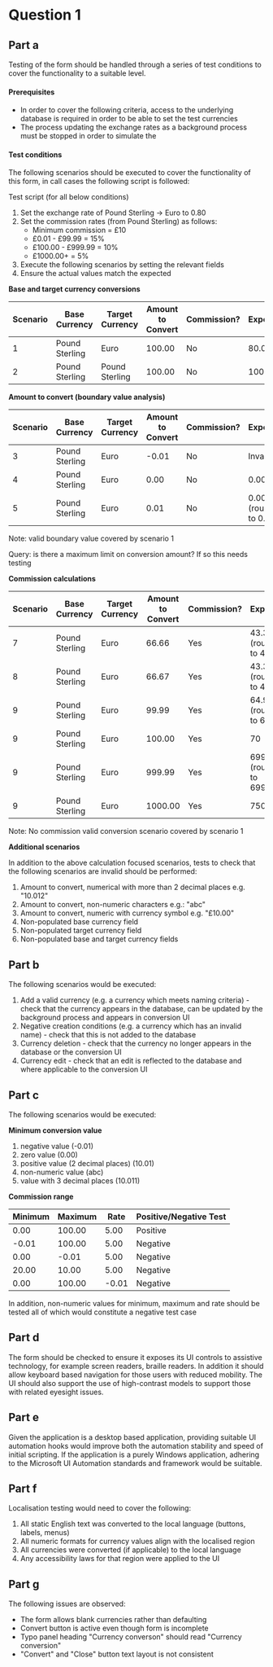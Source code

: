 # Question 1

## Part a
Testing of the form should be handled through a series of test conditions to
cover the functionality to a suitable level.

#### Prerequisites
- In order to cover the following criteria, access to the underlying database is
required in order to be able to set the test currencies
- The process updating the exchange rates as a background process must be
stopped in order to simulate the

#### Test conditions
The following scenarios should be executed to cover the functionality of this
form, in call cases the following script is followed:

Test script
(for all below conditions)
1. Set the exchange rate of Pound Sterling -> Euro to 0.80
2. Set the commission rates (from Pound Sterling) as follows:
    * Minimum commission = £10
    * £0.01 - £99.99 = 15%
    * £100.00 - £999.99 = 10%
    * £1000.00+ = 5%
2. Execute the following scenarios by setting the relevant fields
3. Ensure the actual values match the expected

**Base and target currency conversions**

Scenario | Base Currency  | Target Currency | Amount to Convert | Commission? | Expected
-------- | -------------  | --------------- | ----------------- | ----------- | --------
1        | Pound Sterling | Euro            | 100.00            | No          | 80.00
2        | Pound Sterling | Pound Sterling  | 100.00            | No          | 100.00

**Amount to convert (boundary value analysis)**

Scenario | Base Currency  | Target Currency | Amount to Convert | Commission? | Expected
-------- | -------------  | --------------- | ----------------- | ----------- | --------
3        | Pound Sterling | Euro            | -0.01             |  No         | Invalid
4        | Pound Sterling | Euro            | 0.00              |  No         | 0.00
5        | Pound Sterling | Euro            | 0.01              |  No         | 0.008 (rounded to 0.01)

Note: valid boundary value covered by scenario 1

Query: is there a maximum limit on conversion amount? If so this needs testing

**Commission calculations**

Scenario | Base Currency  | Target Currency | Amount to Convert | Commission? | Expected
-------- | -------------  | --------------- | ----------------- | ----------- | --------
7        | Pound Sterling | Euro            | 66.66             |  Yes        | 43.328 (rounded to 43.33)
8        | Pound Sterling | Euro            | 66.67             |  Yes        | 43.3355 (rounded to 43.34)
9        | Pound Sterling | Euro            | 99.99             |  Yes        | 64.9935 (rounded to 64.99)
9        | Pound Sterling | Euro            | 100.00            |  Yes        | 70
9        | Pound Sterling | Euro            | 999.99            |  Yes        | 699.993 (rounded to 699.99)
9        | Pound Sterling | Euro            | 1000.00           |  Yes        | 750
Note: No commission valid conversion scenario covered by scenario 1

**Additional scenarios**

In addition to the above calculation focused scenarios, tests to check that the
following scenarios are invalid should be performed:
1. Amount to convert, numerical with more than 2 decimal places e.g. "10.012"
2. Amount to convert, non-numeric characters e.g.: "abc"
3. Amount to convert, numeric with currency symbol e.g. "£10.00"
4. Non-populated base currency field
5. Non-populated target currency field
6. Non-populated base and target currency fields

## Part b
The following scenarios would be executed:
1. Add a valid currency (e.g. a currency which meets naming criteria) - check
that the currency appears in the database, can be updated by the background
process and appears in conversion UI
2. Negative creation conditions (e.g. a currency which has an invalid name) -
check that this is not added to the database
3. Currency deletion - check that the currency no longer appears in the database
or the conversion UI
4. Currency edit - check that an edit is reflected to the database and where
applicable to the conversion UI

## Part c
The following scenarios would be executed:

**Minimum conversion value**

1. negative value (-0.01)
2. zero value (0.00)
3. positive value (2 decimal places) (10.01)
4. non-numeric value (abc)
5. value with 3 decimal places (10.011)

**Commission range**

Minimum | Maximum | Rate  | Positive/Negative Test
------- | ------- | ----- | ----------------------
0.00    | 100.00  | 5.00  | Positive              
-0.01   | 100.00  | 5.00  | Negative               
0.00    | -0.01   | 5.00  | Negative               
20.00   | 10.00   | 5.00  | Negative               
0.00    | 100.00  | -0.01 | Negative               

In addition, non-numeric values for minimum, maximum and rate should be tested
all of which would constitute a negative test case

## Part d
The form should be checked to ensure it exposes its UI controls to assistive
technology, for example screen readers, braille readers. In addition it should
allow keyboard based navigation for those users with reduced mobility. The UI
should also support the use of high-contrast models to support those with
related eyesight issues.

## Part e
Given the application is a desktop based application, providing suitable UI
automation hooks would improve both the automation stability and speed of
initial scripting. If the application is a purely Windows application, adhering
to the Microsoft UI Automation standards and framework would be suitable.

## Part f
Localisation testing would need to cover the following:
1. All static English text was converted to the local language (buttons, labels,
menus)
2. All numeric formats for currency values align with the localised region
3. All currencies were converted (if applicable) to the local language
4. Any accessibility laws for that region were applied to the UI

## Part g
The following issues are observed:
- The form allows blank currencies rather than defaulting
- Convert button is active even though form is incomplete
- Typo panel heading "Currency converson" should read "Currency conversion"
- "Convert" and "Close" button text layout is not consistent
